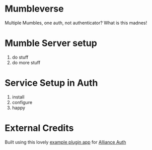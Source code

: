 # Mumbleverse

Multiple Mumbles, one auth, not authenticator? What is this madnes!

# Mumble Server setup
1. do stuff
1. do more stuff

# Service Setup in Auth
1. install 
1. configure
1. happy

# External Credits

Built using this lovely [example plugin app](https://github.com/ppfeufer/aa-example-plugin#) for [Alliance Auth](https://gitlab.com/allianceauth/allianceauth)
